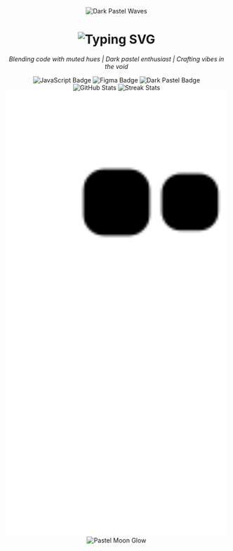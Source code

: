 <div align="center">
  <!-- Header GIF: Dark Pastel Vibe -->
  <img src="https://media.giphy.com/media/v1.Y2lkPTc5MGI3NjExN2ZhYzM0YzQ3MGUzMzg2MzgxNGZhYzNhYzM0YzQ3MGUzMzg2MzgxNGY&rid=giphy.gif" width="500" height="250" alt="Dark Pastel Waves" />
</div>
<!-- Typing Animation for Intro -->
<div align="center">
  <h1>
    <img src="https://readme-typing-svg.herokuapp.com?font=Roboto+Mono&size=35&duration=4000&color=CFA8FF¢er=true&vCenter=true&width=600&lines=Hey,+I'm+Elias;Lost+in+Pastel+Shadows;Code+Meets+Dreams" alt="Typing SVG" />
  </h1>
</div>
<!-- About Me Section -->
<div align="center">
  <p>
    <em>Blending code with muted hues | Dark pastel enthusiast | Crafting vibes in the void</em>
  </p>
</div>
<!-- Badges for Flair -->
<div align="center">
  <img src="https://img.shields.io/badge/Code-JavaScript-9577B2?style=for-the-badge&logo=javascript" alt="JavaScript Badge" />
  <img src="https://img.shields.io/badge/Design-Figma-A98BFF?style=for-the-badge&logo=figma" alt="Figma Badge" />
  <img src="https://img.shields.io/badge/Vibe-Dark+Pastel-D4A5FF?style=for-the-badge" alt="Dark Pastel Badge" />
</div>
<!-- GitHub Stats -->
<div align="center">
  <img src="https://github-readme-stats.vercel.app/api?username=eel-abed&show_icons=true&theme=merko&bg_color=1A1B27&text_color=CFA8FF&icon_color=A98BFF" alt="GitHub Stats" />
  <img src="https://github-readme-streak-stats.herokuapp.com/?user=eel-abed&theme=merko&background=1A1B27&stroke=CFA8FF&ring=A98BFF" alt="Streak Stats" />
</div>
<!-- Contribution Snake -->
<div align="center">
  <img src="https://raw.githubusercontent.com/eel-abed/eel-abed/output/snake.svg" alt="Contribution Snake" width="600" />
</div>
<!-- Footer GIF -->
<div align="center">
  <img src="https://media.giphy.com/media/v1.Y2lkPTc5MGI3NjExYzQ3MGUzMzg2MzgxNGZhYzNhYzM0YzQ3MGUzMzg2MzgxNGZhYzNhY&rid=giphy.gif" width="300" alt="Pastel Moon Glow" />
</div>
